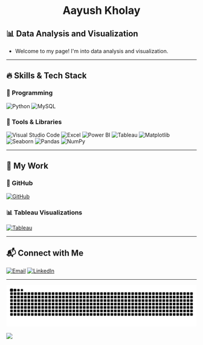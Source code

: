 <h1 align="center"> Aayush Kholay

## 📊 Data Analysis and Visualization

- Welcome to my page! I'm into data analysis and visualization.

---

## 🔥 Skills & Tech Stack

### 📌 Programming

![Python](https://img.shields.io/badge/Python-3776AB?style=for-the-badge&logo=python&logoColor=white)
![MySQL](https://img.shields.io/badge/MySQL-4479A1?style=for-the-badge&logo=mysql&logoColor=white)

### 📌 Tools & Libraries

![Visual Studio Code](https://img.shields.io/badge/VS%20Code-007ACC?style=for-the-badge&logo=visual-studio-code&logoColor=white)
![Excel](https://img.shields.io/badge/Microsoft_Excel-217346?style=for-the-badge&logo=microsoft-excel&logoColor=white)
![Power BI](https://img.shields.io/badge/Power%20BI-F2C811?style=for-the-badge&logo=power-bi&logoColor=black)
![Tableau](https://img.shields.io/badge/Tableau-E97627?style=for-the-badge&logo=tableau&logoColor=white)
![Matplotlib](https://img.shields.io/badge/Matplotlib-11557C?style=for-the-badge&logo=matplotlib&logoColor=white)
![Seaborn](https://img.shields.io/badge/Seaborn-009E73?style=for-the-badge&logo=seaborn&logoColor=white)
![Pandas](https://img.shields.io/badge/Pandas-150458?style=for-the-badge&logo=pandas&logoColor=white)
![NumPy](https://img.shields.io/badge/NumPy-013243?style=for-the-badge&logo=numpy&logoColor=white)

---

## 💼 My Work

### 📁 GitHub
  [![GitHub](https://img.shields.io/badge/GitHub-181717?style=for-the-badge&logo=github&logoColor=white)](https://github.com/kholay47)

### 📊 Tableau Visualizations
  [![Tableau](https://img.shields.io/badge/Tableau%20Vizzes-E97627?style=for-the-badge&logo=tableau&logoColor=white)](https://public.tableau.com/app/profile/aayush.kholay/vizzes)

---

## 📬 Connect with Me
  [![Email](https://img.shields.io/badge/Email-D14836?style=for-the-badge&logo=gmail&logoColor=white)](mailto:aayushkholay@gmail.com)
  [![LinkedIn](https://img.shields.io/badge/LinkedIn-0A66C2?style=for-the-badge&logo=linkedin&logoColor=white)](https://www.linkedin.com/in/aayush-kholay)  

---

<div align="center">
  <img src="https://raw.githubusercontent.com/Kholay47/Kholay47/output/github-snake-dark.svg" alt="snake gif" />
</div>

![](https://komarev.com/ghpvc/?username=Kholay47&style=for-the-badge)
